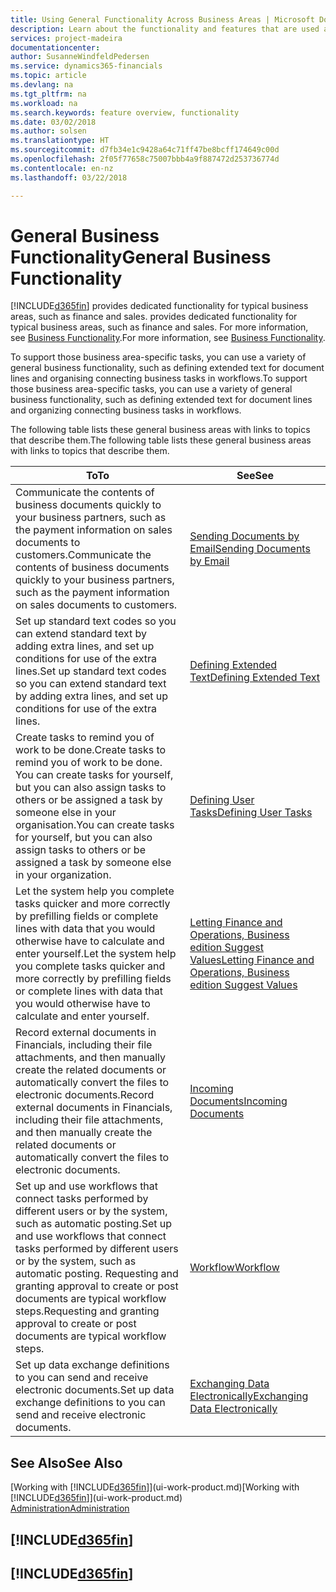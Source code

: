 ```yaml
---
title: Using General Functionality Across Business Areas | Microsoft Docs
description: Learn about the functionality and features that are used across business areas in Finance and Operations, Business edition .
services: project-madeira
documentationcenter: 
author: SusanneWindfeldPedersen
ms.service: dynamics365-financials
ms.topic: article
ms.devlang: na
ms.tgt_pltfrm: na
ms.workload: na
ms.search.keywords: feature overview, functionality
ms.date: 03/02/2018
ms.author: solsen
ms.translationtype: HT
ms.sourcegitcommit: d7fb34e1c9428a64c71ff47be8bcff174649c00d
ms.openlocfilehash: 2f05f77658c75007bbb4a9f887472d253736774d
ms.contentlocale: en-nz
ms.lasthandoff: 03/22/2018

---
```

# <a name="general-business-functionality"></a><span data-ttu-id="9297a-103">General Business Functionality</span><span class="sxs-lookup"><span data-stu-id="9297a-103">General Business Functionality</span></span>
[!INCLUDE[d365fin](includes/d365fin_md.md)]<span data-ttu-id="9297a-104"> provides dedicated functionality for typical business areas, such as finance and sales.</span><span class="sxs-lookup"><span data-stu-id="9297a-104"> provides dedicated functionality for typical business areas, such as finance and sales.</span></span> <span data-ttu-id="9297a-105">For more information, see [Business Functionality](madeira-business-functionality.md).</span><span class="sxs-lookup"><span data-stu-id="9297a-105">For more information, see [Business Functionality](madeira-business-functionality.md).</span></span>

<span data-ttu-id="9297a-106">To support those business area-specific tasks, you can use a variety of general business functionality, such as defining extended text for document lines and organising connecting business tasks in workflows.</span><span class="sxs-lookup"><span data-stu-id="9297a-106">To support those business area-specific tasks, you can use a variety of general business functionality, such as defining extended text for document lines and organizing connecting business tasks in workflows.</span></span>

<span data-ttu-id="9297a-107">The following table lists these general business areas with links to topics that describe them.</span><span class="sxs-lookup"><span data-stu-id="9297a-107">The following table lists these general business areas with links to topics that describe them.</span></span>

| <span data-ttu-id="9297a-108">To</span><span class="sxs-lookup"><span data-stu-id="9297a-108">To</span></span> | <span data-ttu-id="9297a-109">See</span><span class="sxs-lookup"><span data-stu-id="9297a-109">See</span></span> |
| --- | --- |
| <span data-ttu-id="9297a-110">Communicate the contents of business documents quickly to your business partners, such as the payment information on sales documents to customers.</span><span class="sxs-lookup"><span data-stu-id="9297a-110">Communicate the contents of business documents quickly to your business partners, such as the payment information on sales documents to customers.</span></span> |[<span data-ttu-id="9297a-111">Sending Documents by Email</span><span class="sxs-lookup"><span data-stu-id="9297a-111">Sending Documents by Email</span></span>](ui-how-send-documents-email.md) |
| <span data-ttu-id="9297a-112">Set up standard text codes so you can extend standard text by adding extra lines, and set up conditions for use of the extra lines.</span><span class="sxs-lookup"><span data-stu-id="9297a-112">Set up standard text codes so you can extend standard text by adding extra lines, and set up conditions for use of the extra lines.</span></span> |[<span data-ttu-id="9297a-113">Defining Extended Text</span><span class="sxs-lookup"><span data-stu-id="9297a-113">Defining Extended Text</span></span>](ui-how-define-ext-text.md) |
|<span data-ttu-id="9297a-114">Create tasks to remind you of work to be done.</span><span class="sxs-lookup"><span data-stu-id="9297a-114">Create tasks to remind you of work to be done.</span></span> <span data-ttu-id="9297a-115">You can create tasks for yourself, but you can also assign tasks to others or be assigned a task by someone else in your organisation.</span><span class="sxs-lookup"><span data-stu-id="9297a-115">You can create tasks for yourself, but you can also assign tasks to others or be assigned a task by someone else in your organization.</span></span>|[<span data-ttu-id="9297a-116">Defining User Tasks</span><span class="sxs-lookup"><span data-stu-id="9297a-116">Defining User Tasks</span></span>](across-user-tasks.md)|
|<span data-ttu-id="9297a-117">Let the system help you complete tasks quicker and more correctly by prefilling fields or complete lines with data that you would otherwise have to calculate and enter yourself.</span><span class="sxs-lookup"><span data-stu-id="9297a-117">Let the system help you complete tasks quicker and more correctly by prefilling fields or complete lines with data that you would otherwise have to calculate and enter yourself.</span></span>|[<span data-ttu-id="9297a-118">Letting Finance and Operations, Business edition Suggest Values</span><span class="sxs-lookup"><span data-stu-id="9297a-118">Letting Finance and Operations, Business edition Suggest Values</span></span>](ui-let-system-suggest-values.md)|
|<span data-ttu-id="9297a-119">Record external documents in Financials, including their file attachments, and then manually create the related documents or automatically convert the files to electronic documents.</span><span class="sxs-lookup"><span data-stu-id="9297a-119">Record external documents in Financials, including their file attachments, and then manually create the related documents or automatically convert the files to electronic documents.</span></span>|[<span data-ttu-id="9297a-120">Incoming Documents</span><span class="sxs-lookup"><span data-stu-id="9297a-120">Incoming Documents</span></span>](across-income-documents.md)|
|<span data-ttu-id="9297a-121">Set up and use workflows that connect tasks performed by different users or by the system, such as automatic posting.</span><span class="sxs-lookup"><span data-stu-id="9297a-121">Set up and use workflows that connect tasks performed by different users or by the system, such as automatic posting.</span></span> <span data-ttu-id="9297a-122">Requesting and granting approval to create or post documents are typical workflow steps.</span><span class="sxs-lookup"><span data-stu-id="9297a-122">Requesting and granting approval to create or post documents are typical workflow steps.</span></span>|[<span data-ttu-id="9297a-123">Workflow</span><span class="sxs-lookup"><span data-stu-id="9297a-123">Workflow</span></span>](across-workflow.md)|
| <span data-ttu-id="9297a-124">Set up data exchange definitions to you can send and receive electronic documents.</span><span class="sxs-lookup"><span data-stu-id="9297a-124">Set up data exchange definitions to you can send and receive electronic documents.</span></span> |[<span data-ttu-id="9297a-125">Exchanging Data Electronically</span><span class="sxs-lookup"><span data-stu-id="9297a-125">Exchanging Data Electronically</span></span>](across-data-exchange.md) |

## <a name="see-also"></a><span data-ttu-id="9297a-126">See Also</span><span class="sxs-lookup"><span data-stu-id="9297a-126">See Also</span></span>
<span data-ttu-id="9297a-127">[Working with [!INCLUDE[d365fin](includes/d365fin_md.md)]](ui-work-product.md)</span><span class="sxs-lookup"><span data-stu-id="9297a-127">[Working with [!INCLUDE[d365fin](includes/d365fin_md.md)]](ui-work-product.md)</span></span>  
[<span data-ttu-id="9297a-128">Administration</span><span class="sxs-lookup"><span data-stu-id="9297a-128">Administration</span></span>](admin-setup-and-administration.md)

## [!INCLUDE[d365fin](includes/free_trial_md.md)]  
## [!INCLUDE[d365fin](includes/training_link_md.md)]


